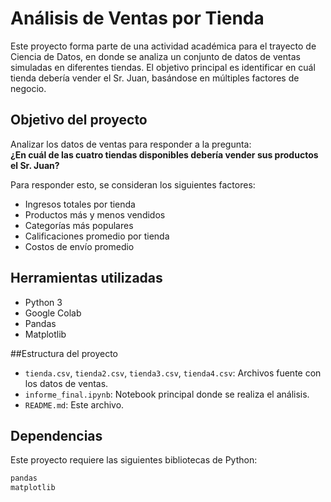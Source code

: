 # Análisis de Ventas por Tienda

Este proyecto forma parte de una actividad académica para el trayecto de Ciencia de Datos, en donde se analiza un conjunto de datos de ventas simuladas en diferentes tiendas. El objetivo principal es identificar en cuál tienda debería vender el Sr. Juan, basándose en múltiples factores de negocio.

## Objetivo del proyecto

Analizar los datos de ventas para responder a la pregunta:  
**¿En cuál de las cuatro tiendas disponibles debería vender sus productos el Sr. Juan?**

Para responder esto, se consideran los siguientes factores:

- Ingresos totales por tienda  
- Productos más y menos vendidos  
- Categorías más populares  
- Calificaciones promedio por tienda  
- Costos de envío promedio  

## Herramientas utilizadas

- Python 3  
- Google Colab  
- Pandas  
- Matplotlib  

##Estructura del proyecto

- `tienda.csv`, `tienda2.csv`, `tienda3.csv`, `tienda4.csv`: Archivos fuente con los datos de ventas.  
- `informe_final.ipynb`: Notebook principal donde se realiza el análisis.  
- `README.md`: Este archivo.

## Dependencias

Este proyecto requiere las siguientes bibliotecas de Python:

```bash
pandas
matplotlib
